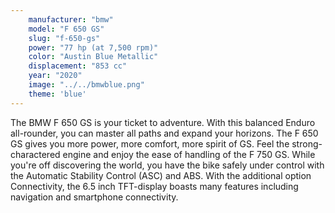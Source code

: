 ```yaml
---
    manufacturer: "bmw"
    model: "F 650 GS"
    slug: "f-650-gs"
    power: "77 hp (at 7,500 rpm)"
    color: "Austin Blue Metallic"
    displacement: "853 cc"
    year: "2020"
    image: "../../bmwblue.png"
    theme: 'blue'
---
```


The BMW F 650 GS is your ticket to adventure. With this balanced Enduro all-rounder, you can master all paths and expand your horizons. The F 650 GS gives you more power, more comfort, more spirit of GS. Feel the strong-charactered engine and enjoy the ease of handling of the F 750 GS. While you're off discovering the world, you have the bike safely under control with the Automatic Stability Control (ASC) and ABS. With the additional option Connectivity, the 6.5 inch TFT-display boasts many features including navigation and smartphone connectivity.